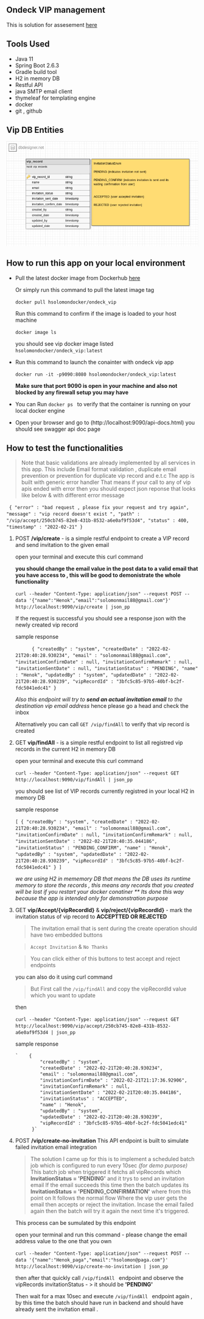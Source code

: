## Ondeck VIP management

This is solution for assesement [here](https://odteam.notion.site/odteam/No-Code-Infrastructure-Engineer-Take-Home-Test-0987b15357f941ab80ca79c16b23c9cd)

## Tools Used 
- Java 11 
- Spring Boot 2.6.3
- Gradle build tool 
- H2 in memory DB
- Restful API
- java SMTP email client 
- thymeleaf for templating engine 
- docker
- git , github 

## Vip DB Entities 

![vip app db schema](vip-db-imge.png)



## How to run this app on your local environment 


- Pull the latest docker image from Dockerhub [here](https://hub.docker.com/r/hsolomondocker/ondeck_vip/tags)

     Or simply run this command to pull the latest image tag

    `docker pull hsolomondocker/ondeck_vip`

    Run this command to confirm if the image is loaded to your host machine 

    ` docker image ls `

    you should see vip docker image listed `hsolomondocker/ondeck_vip:latest `
  
- Run this command to launch the conainter with ondeck vip app 
   
   ` docker run -it -p9090:8080 hsolomondocker/ondeck_vip:latest `
   
    **Make sure that port 9090 is open in your machine and also not blocked by any firewall setup you may have**
   
- You can Run `docker ps ` to verify that the container is running on your local docker engine
- Open your browser and go to (http://localhost:9090/api-docs.html) you should see swagger api doc page

## How to test the functionalities 

>Note that basic validations are already implemented by all services in this app.
>This include Email format validation , duplicate email prevention or prevention for duplicate vip record and e.t.c 
>The app is built with generic error handler That means if your call to any of vip apis ended with error then you should expect json reponse that looks like below & with different error message

` {
    "error" : "bad request , please fix your request and try again",
    "message" : "vip record doesn't exist ",
    "path" : "/vip/accept/250cb745-82e8-431b-8532-a6e0af9f53d4",
    "status" : 400,
    "timestamp" : "2022-02-21"
}`


1)  POST  **/vip/create**  - is a simple restful endpoint to create a VIP record and send invitation to the given email 

      open your terminal and execute this curl command 

     **you should change the email value in the post data to a valid email that you have access to , this will be good to demonistrate the whole functionality**

      `curl --header "Content-Type: application/json" --request POST --data '{"name":"Henok","email":"solomonmail88@gmail.com"}' http://localhost:9090/vip/create | json_pp`

     If the request is successful you should see a response json with the newly created vip record
      
      sample response 

      `      {
         "createdBy" : "system",
         "createdDate" : "2022-02-21T20:40:28.930234",
         "email" : "solomonmail88@gmail.com",
         "invitationConfirmDate" : null,
         "invitationConfirmRemark" : null,
         "invitationSentDate" : null,
         "invitationStatus" : "PENDING",
         "name" : "Henok",
         "updatedBy" : "system",
         "updatedDate" : "2022-02-21T20:40:28.930239",
         "vipRecordId" : "3bfc5c85-97b5-40bf-bc2f-fdc5041edc41"
      }`

      
      
     

      *Also this endpoint will try to **send an actual invitation email** to the destination vip email address*
        hence please go a head and check the inbox

       Alternatively you can call `GET /vip/findAll` to verify that vip record is created


2)  GET  **vip/findAll** - is a simple restful endpoint to list all registred vip records in the current H2 in memory DB

      open your terminal and execute this curl command 


      `curl --header "Content-Type: application/json" --request GET http://localhost:9090/vip/findAll | json_pp`


      you should see list of VIP records currently registred in your local H2 in memory DB 

      sample response 

      `
            [
         {
            "createdBy" : "system",
            "createdDate" : "2022-02-21T20:40:28.930234",
            "email" : "solomonmail88@gmail.com",
            "invitationConfirmDate" : null,
            "invitationConfirmRemark" : null,
            "invitationSentDate" : "2022-02-21T20:40:35.044186",
            "invitationStatus" : "PENDING_CONFIRM",
            "name" : "Henok",
            "updatedBy" : "system",
            "updatedDate" : "2022-02-21T20:40:28.930239",
            "vipRecordId" : "3bfc5c85-97b5-40bf-bc2f-fdc5041edc41"
         }
      ]
      `

    *we are using H2 in mememory DB that means the DB uses its runtime memory to store the records , this means any records that you created will be lost if you restart your docker conatiner ** Its done this way because the app is intended only for demonstration purpose*

  
3)  GET  **vip/Accept/{vipRecordId}** & **vip/reject/{vipRecordId}** - mark the invitation status of vip record to **ACCEPTTED OR REJECTED**  

      > The invitation email that is sent during the create operation should have two embedded buttons 

      > `Accept Invitation` & `No Thanks `
      
      > You can click either of this buttons to test accept and reject endpoints 
      
      you can also do it using curl command 
      
      > But First call the `/vip/findAll` and copy the vipRecordId value which you want to update 

      then 

      `curl --header "Content-Type: application/json" --request GET http://localhost:9090/vip/accept/250cb745-82e8-431b-8532-a6e0af9f53d4 | json_pp`

       sample response 

        `    {
                 "createdBy" : "system",
                 "createdDate" : "2022-02-21T20:40:28.930234",
                 "email" : "solomonmail88@gmail.com",
                 "invitationConfirmDate" : "2022-02-21T21:17:36.92906",
                 "invitationConfirmRemark" : null,
                 "invitationSentDate" : "2022-02-21T20:40:35.044186",
                 "invitationStatus" : "ACCEPTED",
                 "name" : "Henok",	
                 "updatedBy" : "system",
                 "updatedDate" : "2022-02-21T20:40:28.930239",
                 "vipRecordId" : "3bfc5c85-97b5-40bf-bc2f-fdc5041edc41"
              }`

 4) POST  **/vip/create-no-invitation** This API endpoint is built to simulate failed invitation email integration 
 
	>The solution I came up for this is to implement a scheduled batch job which is configured to run every 10sec *(for demo purpose)*
	>This batch job when triggered it fetchs all vipRecords which **InvitationStatus = 'PENDING'** and it trys to send an invitation email
 	>If the email succeeds this time then the batch updates its  **InvitationStatus = 'PENDING_CONFIRMATION'** where from this point on It follows the normal 			flow Where the vip user gets the email then accepts or reject the invitation. 
	>Incase the email failed again then the batch will try it again the next time it's triggered.

	This process can be sumulated by this endpoint 
	
	open your terminal and run this command - please change the email address value to the one that you own 
	
	`curl --header "Content-Type: application/json" --request POST --data '{"name":"Henok_paga","email":"hsolomon@paga.com"}' http://localhost:9090/vip/create-no-invitation | json_pp` 

	then after that quickly call `/vip/findAll ` endpoint and observe the vipRecords invitationStatus - >  it should be **'PENDING'**
	
	Then wait for a max 10sec and execute `/vip/findAll ` endpoint again , by this time the batch should have run in backend and should have already sent the 		invitation email .





 

